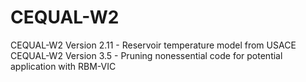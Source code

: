 # CEQUAL-W2
CEQUAL-W2 Version 2.11 - Reservoir temperature model from USACE
CEQUAL-W2 Version 3.5 - Pruning nonessential code for potential application
with RBM-VIC
